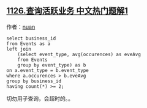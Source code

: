 ## [1126.查询活跃业务 中文热门题解1](https://leetcode.cn/problems/active-businesses/solutions/100000/fen-zhao-xie-liang-ge-biao-lian-zai-yi-qi-by-nuan)

作者：[nuan](https://leetcode.cn/u/nuan)
```
select business_id
from Events as a
left join
    (select event_type, avg(occurences) as eveAvg
    from Events
    group by event_type) as b
on a.event_type = b.event_type
where a.occurences > b.eveAvg
group by business_id
having count(*) >= 2;
```

切勿用子查询，会超时的。。
